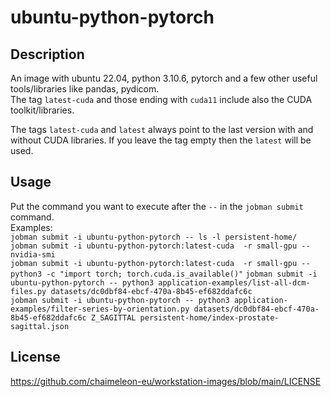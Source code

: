 # ubuntu-python-pytorch

## Description
An image with ubuntu 22.04, python 3.10.6, pytorch and a few other useful tools/libraries like pandas, pydicom.  
The tag `latest-cuda` and those ending with `cuda11` include also the CUDA toolkit/libraries.

The tags `latest-cuda` and `latest` always point to the last version with and without CUDA libraries.
If you leave the tag empty then the `latest` will be used.

## Usage
Put the command you want to execute after the `--` in the `jobman submit` command.  
Examples:  
  `jobman submit -i ubuntu-python-pytorch -- ls -l persistent-home/`  
  `jobman submit -i ubuntu-python-pytorch:latest-cuda  -r small-gpu -- nvidia-smi`  
  `jobman submit -i ubuntu-python-pytorch:latest-cuda  -r small-gpu -- python3 -c "import torch; torch.cuda.is_available()"`
  `jobman submit -i ubuntu-python-pytorch -- python3 application-examples/list-all-dcm-files.py datasets/dc0dbf84-ebcf-470a-8b45-ef682ddafc6c`  
  `jobman submit -i ubuntu-python-pytorch -- python3 application-examples/filter-series-by-orientation.py datasets/dc0dbf84-ebcf-470a-8b45-ef682ddafc6c Z_SAGITTAL persistent-home/index-prostate-sagittal.json`

## License
https://github.com/chaimeleon-eu/workstation-images/blob/main/LICENSE
